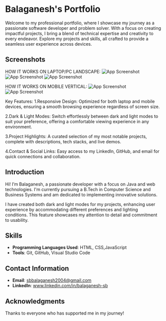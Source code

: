 # Balaganesh's Portfolio
Welcome to my professional portfolio, where I showcase my journey as a passionate software developer and problem solver. With a focus on creating impactful projects, I bring a blend of technical expertise and creativity to every endeavor. Explore my projects and skills, all crafted to provide a seamless user experience across devices.

## Screenshots
HOW IT WORKS ON LAPTOP/PC LANDSCAPE:
![App Screenshot](file:///D:/BALAGANESH/Portfolio/Balaganesh%20Portfolio/Bala_Portfolio/src/screenshots/screenshot_03.png)
![App Screenshot](file:///D:/BALAGANESH/Portfolio/Balaganesh%20Portfolio/Bala_Portfolio/src/screenshots/screenshot_01.png)
![App Screenshot](file:///D:/BALAGANESH/Portfolio/Balaganesh%20Portfolio/Bala_Portfolio/src/screenshots/screenshot_02.png)

HOW IT WORKS ON MOBILE VERTICAL:
![App Screenshot](file:///D:/BALAGANESH/Portfolio/Balaganesh%20Portfolio/Bala_Portfolio/src/screenshots/screenshot_mobile01.png)
![App Screenshot](file:///D:/BALAGANESH/Portfolio/Balaganesh%20Portfolio/Bala_Portfolio/src/screenshots/screenshot_mobile02.png)

Key Features:
1.Responsive Design: Optimized for both laptop and mobile devices, ensuring a smooth browsing experience regardless of screen size.

2.Dark & Light Modes: Switch effortlessly between dark and light modes to suit your preference, offering a comfortable viewing experience in any environment.

3.Project Highlights: A curated selection of my most notable projects, complete with descriptions, tech stacks, and live demos.

4.Contact & Social Links: Easy access to my LinkedIn, GitHub, and email for quick connections and collaboration.

## Introduction
Hi! I’m Balaganesh, a passionate developer with a focus on Java and web technologies. I'm currently pursuing a B.Tech in Computer Science and Business Systems and am dedicated to implementing innovative solutions.


I have created both dark and light modes for my projects, enhancing user experience by accommodating different preferences and lighting conditions. This feature showcases my attention to detail and commitment to usability.

## Skills
- **Programming Languages Used**: HTML, CSS,JavaScript
- **Tools**: Git, GitHub, Visual Studio Code

## Contact Information
- **Email**: sbbalaganesh2004@gmail.com
- **LinkedIn**: www.linkedin.com/in/balaganesh-sb

## Acknowledgments
Thanks to everyone who has supported me in my journey!
